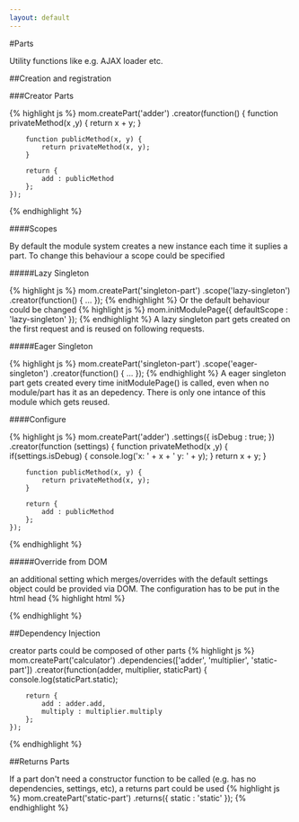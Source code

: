 ```yaml
---
layout: default
---
```

#Parts

Utility functions like e.g. AJAX loader etc.

##Creation and registration

###Creator Parts

{% highlight js %}
mom.createPart('adder')
    .creator(function() {
        function privateMethod(x ,y) {
            return x + y;
        }
 
        function publicMethod(x, y) {
            return privateMethod(x, y);
        }
 
        return {
            add : publicMethod
        };
    });
{% endhighlight %}

####Scopes

By default the module system creates a new instance each time it suplies a part.
To change this behaviour a scope could be specified

#####Lazy Singleton

{% highlight js %}
mom.createPart('singleton-part')
    .scope('lazy-singleton')
    .creator(function() {
        ...
    });
{% endhighlight %}
Or the default behaviour could be changed
{% highlight js %}
mom.initModulePage({
   defaultScope : 'lazy-singleton'
});
{% endhighlight %}
A lazy singleton part gets created on the first request and is reused on following requests.

#####Eager Singleton

{% highlight js %}
mom.createPart('singleton-part')
    .scope('eager-singleton')
    .creator(function() {
        ...
    });
{% endhighlight %}
A eager singleton part gets created every time initModulePage() is called, even when no module/part has it as an depedency.
There is only one intance of this module which gets reused.

####Configure

{% highlight js %}
mom.createPart('adder')
    .settings({
        isDebug : true;
    })
    .creator(function (settings) {
        function privateMethod(x ,y) {
            if(settings.isDebug) {
                console.log('x: ' + x + ' y: ' + y);
            }
            return x + y;
        }
  
        function publicMethod(x, y) {
            return privateMethod(x, y);
        }
  
        return {
            add : publicMethod
        };
    });
{% endhighlight %}

#####Override from DOM

an additional setting which merges/overrides with the default settings object could be provided via DOM.
The configuration has to be put in the html head
{% highlight html %}
<html>
<head>
   <script type="adder/settings">
   {
      "isDebug": false
   }
   </script>
</head>
</html>
{% endhighlight %}

##Dependency Injection

creator parts could be composed of other parts
{% highlight js %}
mom.createPart('calculator')
    .dependencies(['adder', 'multiplier', 'static-part'])
    .creator(function(adder, multiplier, staticPart) {
        console.log(staticPart.static);
 
        return {
            add : adder.add,
            multiply : multiplier.multiply
        };
    });
{% endhighlight %}

##Returns Parts

If a part don't need a constructor function to be called (e.g. has no dependencies, settings, etc), a returns part could be used
{% highlight js %}
mom.createPart('static-part')
    .returns({
         static : 'static'
    });
{% endhighlight %}